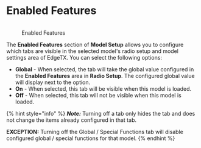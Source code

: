 # Enabled Features

<figure><img src="/.gitbook/assets/enabledfeatures.png" alt=""><figcaption><p>Enabled Features</p></figcaption></figure>

The **Enabled Features** section of **Model Setup** allows you to configure which tabs are visible in the selected model's radio setup and model settings area of EdgeTX. You can select the following options:

* **Global** - When selected, the tab will take the global value configured in the **Enabled Features** area in **Radio Setup**. The configured global value will display next to the option.
* **On** - When selected, this tab will be visible when this model is loaded.
* **Off** -  When selected, this tab will not be visible when this model is loaded.

{% hint style="info" %}
_**Note:**_ Turning off a tab only hides the tab and does not change the items already configured in that tab.

**EXCEPTION:** Turning off the Global / Special Functions tab will disable configured global / special functions for that model.
{% endhint %}
